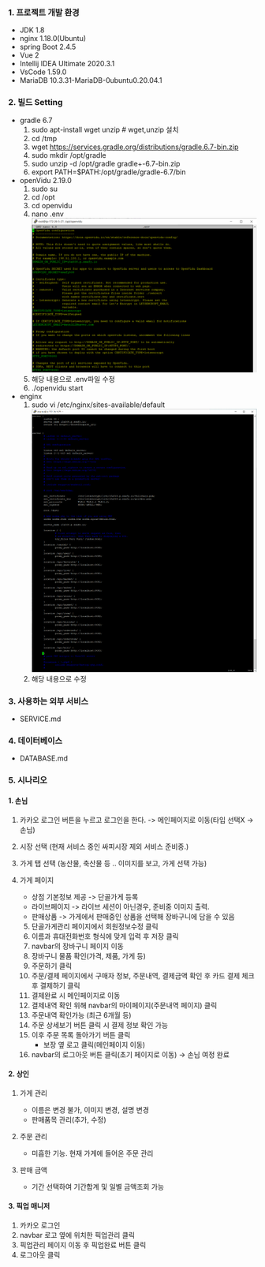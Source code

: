 ### 1. 프로젝트 개발 환경

- JDK 1.8
- nginx 1.18.0(Ubuntu)
- spring Boot 2.4.5
- Vue 2
- Intellij IDEA Ultimate 2020.3.1
- VsCode 1.59.0
- MariaDB 10.3.31-MariaDB-0ubuntu0.20.04.1

### 2. 빌드 Setting

- gradle 6.7
  1. sudo apt-install wget unzip # wget,unzip 설치
  2. cd /tmp
  3. wget https://services.gradle.org/distributions/gradle.6.7-bin.zip
  4. sudo mkdir /opt/gradle
  5. sudo unzip -d /opt/gradle gradle+-6.7-bin.zip
  6. export PATH=$PATH:/opt/gradle/gradle-6.7/bin
- openVidu 2.19.0
  1. sudo su
  2. cd /opt
  3. cd openvidu
  4. nano .env
     ![](2021-08-20-10-25-11.png)
  5. 해당 내용으로 .env파일 수정
  6. ./openvidu start
- enginx
  1. sudo vi /etc/nginx/sites-available/default
     ![](2021-08-20-11-27-37.png)
  2. 해당 내용으로 수정

### 3. 사용하는 외부 서비스

- SERVICE.md

### 4. 데이터베이스

- DATABASE.md

### 5. 시나리오

#### 1. 손님

1. 카카오 로그인 버튼을 누르고 로그인을 한다. -> 메인페이지로 이동(타입 선택X -> 손님)
1. 시장 선택 (현재 서비스 중인 싸피시장 제외 서비스 준비중.)
1. 가게 탭 선택 (농산물, 축산물 등 .. 이미지를 보고, 가게 선택 가능)
1. 가게 페이지

   - 상점 기본정보 제공 -> 단골가게 등록
   - 라이브페이지 -> 라이브 세션이 아닌경우, 준비중 이미지 출력.
   - 판매상품 -> 가게에서 판매중인 상품을 선택해 장바구니에 담을 수 있음

   5. 단골가게관리 페이지에서 회원정보수정 클릭
   6. 이름과 휴대전화번호 형식에 맞게 입력 후 저장 클릭
   7. navbar의 장바구니 페이지 이동
   8. 장바구니 물품 확인(가격, 제품, 가게 등)
   9. 주문하기 클릭
   10. 주문/결제 페이지에서 구매자 정보, 주문내역, 결제금액 확인 후 카드 결제 체크 후 결제하기 클릭
   11. 결제완료 시 메인페이지로 이동
   12. 결제내역 확인 위해 navbar의 마이페이지(주문내역 페이지) 클릭
   13. 주문내역 확인가능 (최근 6개월 등)
   14. 주문 상세보기 버튼 클릭 시 결제 정보 확인 가능
   15. 이후 주문 목록 돌아가기 버튼 클릭
       - 보장 옆 로고 클릭(메인페이지 이동)
   16. navbar의 로그아웃 버튼 클릭(초기 페이지로 이동) → 손님 여정 완료

#### 2. 상인

1. 가게 관리

   - 이름은 변경 불가, 이미지 변경, 설명 변경
   - 판매품목 관리(추가, 수정)

1. 주문 관리

   - 미흡한 기능. 현재 가게에 들어온 주문 관리

1. 판매 금액

   - 기간 선택하여 기간합계 및 일별 금액조회 가능

#### 3. 픽업 매니저

1.  카카오 로그인
2.  navbar 로고 옆에 위치한 픽업관리 클릭
3.  픽업관리 페이지 이동 후 픽업완료 버튼 클릭
4.  로그아웃 클릭
